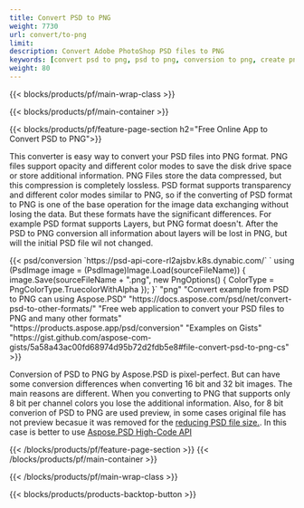 ```yaml
---
title: Convert PSD to PNG
weight: 7730
url: convert/to-png
limit: 
description: Convert Adobe PhotoShop PSD files to PNG
keywords: [convert psd to png, psd to png, conversion to png, create png from psd, print psd as png]
weight: 80
---
```


{{< blocks/products/pf/main-wrap-class >}}

{{< blocks/products/pf/main-container >}}

{{< blocks/products/pf/feature-page-section h2="Free Online App to Convert PSD to PNG">}}
<p>This converter is easy way to convert your PSD files into PNG format. PNG files support opacity and different color modes to save the disk drive space or store additional information. PNG Files store the data compressed, but this compression is completely lossless. PSD format supports transparency and different color modes similar to PNG, so if the converting of PSD format to PNG is one of the base operation for the image data exchanging without losing the data. But these formats have the significant differences. For example PSD format supports Layers, but PNG format doesn't. After the PSD to PNG conversion all information about layers will be lost in PNG, but will the initial PSD file wil not changed.</p>
{{< psd/conversion 
`https://psd-api-core-rl2ajsbv.k8s.dynabic.com/` 
`    using (PsdImage image = (PsdImage)Image.Load(sourceFileName))
    {
        image.Save(sourceFileName + ".png",  new PngOptions() {  ColorType = PngColorType.TruecolorWithAlpha });
    }`
	"png"
"Convert example from PSD to PNG can using Aspose.PSD"  "https://docs.aspose.com/psd/net/convert-psd-to-other-formats/" 
"Free web application to convert your PSD files to PNG and many other formats" "https://products.aspose.app/psd/conversion"
"Examples on Gists" "https://gist.github.com/aspose-com-gists/5a58a43ac00fd68974d95b72d2fdb5e8#file-convert-psd-to-png-cs"
>}}
<p>Conversion of PSD to PNG by Aspose.PSD is pixel-perfect. But can have some conversion differences when converting 16 bit and 32 bit images. The main reasons are different. When you converting to PNG that supports only 8 bit per channel colors you lose the additional information. Also, for 8 bit converion of PSD to PNG are used preview, in some cases original file has not preview becasue it was removed for the <a href="/psd/reduce-size">reducing PSD file size.</a>. In this case is better to use <a href="/psd">Aspose.PSD High-Code API</a></p>
{{< /blocks/products/pf/feature-page-section >}}
{{< /blocks/products/pf/main-container >}}


{{< /blocks/products/pf/main-wrap-class >}}

{{< blocks/products/products-backtop-button >}}